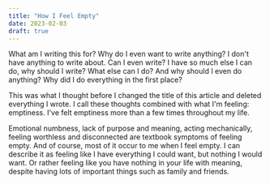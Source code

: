 ```yaml
---
title: "How I Feel Empty"
date: 2023-02-03
draft: true
---
```


What am I writing this for? Why do I even want to write anything? I don't have anything to write about. Can I even write? I have so much else I can do, why should I write? What else can I do? And why should I even do anything? Why did I do everything in the first place?

This was what I thought before I changed the title of this article and deleted everything I wrote. I call these thoughts combined with what I'm feeling: emptiness. I've felt emptiness more than a few times throughout my life.

Emotional numbness, lack of purpose and meaning, acting mechanically, feeling worthless and disconnected are textbook symptoms of feeling empty. And of course, most of it occur to me when I feel empty. I can describe it as feeling like I have everything I could want, but nothing I would want. Or rather feeling like you have nothing in your life with meaning, despite having lots of important things such as family and friends.